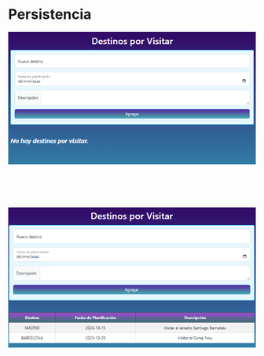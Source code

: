 # Persistencia

<img src="https://github.com/Angel142330/Persistencia/blob/main/img/sinDestinos.png?raw=true" alt="sinDatos">
<br><br><br><br><br><br>
<img src="https://github.com/Angel142330/Persistencia/blob/main/img/conDestinos.png?raw=true" alt="sinDatos">
